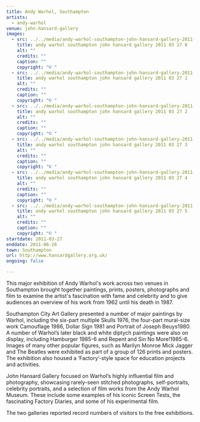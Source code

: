 ```yaml
---
title: Andy Warhol, Southampton
artists:
  - andy-warhol
venue: john-hansard-gallery
images:
  - src: ../../media/andy-warhol-southampton-john-hansard-gallery-2011-03-27-0.webp
    title: andy warhol southampton john hansard gallery 2011 03 27 0
    alt: ""
    credits: ""
    caption: ""
    copyright: "© "
  - src: ../../media/andy-warhol-southampton-john-hansard-gallery-2011-03-27-1.webp
    title: andy warhol southampton john hansard gallery 2011 03 27 1
    alt: ""
    credits: ""
    caption: ""
    copyright: "© "
  - src: ../../media/andy-warhol-southampton-john-hansard-gallery-2011-03-27-2.webp
    title: andy warhol southampton john hansard gallery 2011 03 27 2
    alt: ""
    credits: ""
    caption: ""
    copyright: "© "
  - src: ../../media/andy-warhol-southampton-john-hansard-gallery-2011-03-27-3.webp
    title: andy warhol southampton john hansard gallery 2011 03 27 3
    alt: ""
    credits: ""
    caption: ""
    copyright: "© "
  - src: ../../media/andy-warhol-southampton-john-hansard-gallery-2011-03-27-4.webp
    title: andy warhol southampton john hansard gallery 2011 03 27 4
    alt: ""
    credits: ""
    caption: ""
    copyright: "© "
  - src: ../../media/andy-warhol-southampton-john-hansard-gallery-2011-03-27-5.webp
    title: andy warhol southampton john hansard gallery 2011 03 27 5
    alt: ""
    credits: ""
    caption: ""
    copyright: "© "
startdate: 2011-03-27
enddate: 2011-06-26
town: Southampton
url: http://www.hansardgallery.org.uk/
ongoing: false

---
```


This major exhibition of Andy Warhol's work across two venues in Southampton brought together paintings, prints, posters, photographs and film to examine the artist's fascination with fame and celebrity and to give audiences an overview of his work from 1962 until his death in 1987.

Southampton City Art Gallery presented a number of major paintings by Warhol, including the six-part multiple Skulls 1976, the four-part mural-size work Camouflage 1986, Dollar Sign 1981 and Portrait of Joseph Beuys1980. A number of Warhol’s later black and white diptych paintings were also on display, including Hamburger 1985-6 and Repent and Sin No More!1985-6. Images of many other popular figures, such as Marilyn Monroe Mick Jagger and The Beatles were exhibited as part of a group of 126 prints and posters. The exhibition also housed a ‘Factory’-style space for education projects and activities.

John Hansard Gallery focused on Warhol’s highly influential film and photography, showcasing rarely-seen stitched photographs, self-portraits, celebrity portraits, and a selection of film works from the Andy Warhol Museum. These include some examples of his iconic Screen Tests, the fascinating Factory Diaries, and some of his experimental film.

The two galleries reported record numbers of visitors to the free exhibitions.